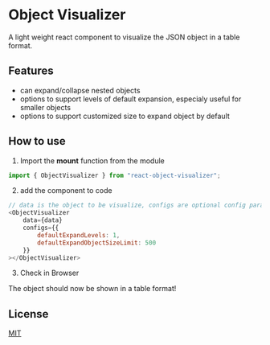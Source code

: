 # Object Visualizer

A light weight react component to visualize the JSON object in a table format.

## Features

-   can expand/collapse nested objects
-   options to support levels of default expansion, especialy useful for smaller objects
-   options to support customized size to expand object by default

## How to use

1. Import the **mount** function from the module

```js
import { ObjectVisualizer } from "react-object-visualizer";
```

2. add the component to code

```js
// data is the object to be visualize, configs are optional config parameters
<ObjectVisualizer
    data={data}
    configs={{
        defaultExpandLevels: 1,
        defaultExpandObjectSizeLimit: 500
    }}
></ObjectVisualizer>
```

3. Check in Browser

The object should now be shown in a table format!

## License

[MIT](https://github.com/iendeavor/object-visualizer/blob/master/LICENSE)

